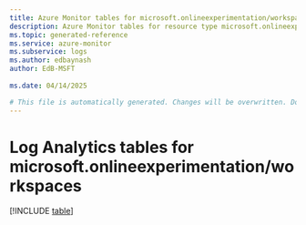 ```yaml
---
title: Azure Monitor tables for microsoft.onlineexperimentation/workspaces
description: Azure Monitor tables for resource type microsoft.onlineexperimentation/workspaces
ms.topic: generated-reference
ms.service: azure-monitor
ms.subservice: logs
ms.author: edbaynash
author: EdB-MSFT
   
ms.date: 04/14/2025

# This file is automatically generated. Changes will be overwritten. Do not change this file directly.
---
```


# Log Analytics tables for microsoft.onlineexperimentation/workspaces  

[!INCLUDE [table](~/reusable-content/ce-skilling/azure/includes/azure-monitor/reference/tables/microsoft-onlineexperimentation_workspaces-include.md)]

